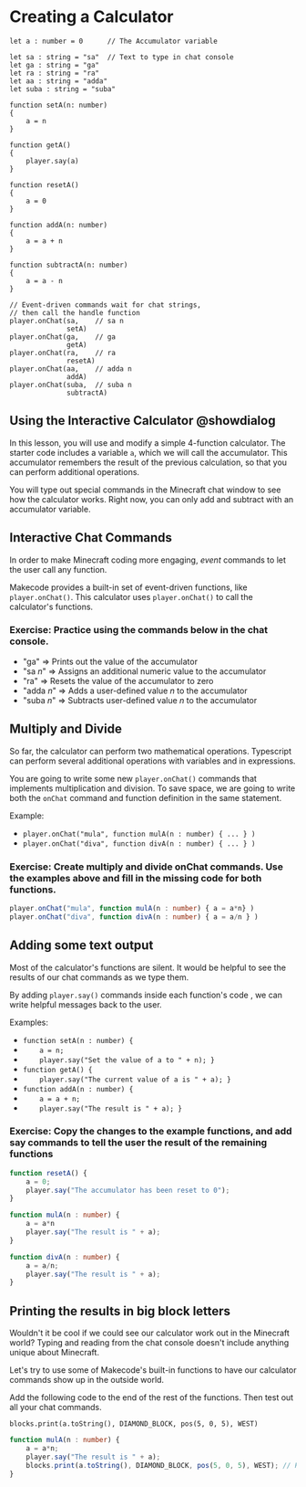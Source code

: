 # Creating a Calculator

```template
let a : number = 0      // The Accumulator variable

let sa : string = "sa"  // Text to type in chat console
let ga : string = "ga"
let ra : string = "ra"
let aa : string = "adda"
let suba : string = "suba"

function setA(n: number)
{ 
    a = n
}

function getA()
{ 
    player.say(a)
}

function resetA()
{ 
    a = 0
}

function addA(n: number)
{ 
    a = a + n 
}

function subtractA(n: number)
{ 
    a = a - n
}

// Event-driven commands wait for chat strings,
// then call the handle function
player.onChat(sa,    // sa n
              setA)
player.onChat(ga,    // ga
              getA)
player.onChat(ra,    // ra
              resetA)
player.onChat(aa,    // adda n
              addA)
player.onChat(suba,  // suba n
              subtractA)
```

## Using the Interactive Calculator @showdialog

In this lesson, you will use and modify a simple 4-function calculator. The starter code includes a variable ``a``, which we will call the accumulator. This accumulator remembers the result of the previous calculation, so that you can perform additional operations.  

You will type out special commands in the Minecraft chat window to see how the calculator works. Right now, you can only add and subtract with an accumulator variable.

## Interactive Chat Commands

In order to make Minecraft coding more engaging, *event* commands to let the user call any function. 

Makecode provides a built-in set of event-driven functions, like ``player.onChat()``. This calculator uses ``player.onChat()`` to call the calculator's functions.

### Exercise: Practice using the commands below in the chat console.

- "ga"       => Prints out the value of the accumulator
- "sa *n*"   => Assigns an additional numeric value to the accumulator
- "ra"       => Resets the value of the accumulator to zero
- "adda *n*" => Adds a user-defined value *n* to the accumulator
- "suba *n*" => Subtracts user-defined value *n* to the accumulator

## Multiply and Divide

So far, the calculator can perform two mathematical operations. Typescript can perform several additional operations with variables and in expressions.

You are going to write some new ``player.onChat()`` commands that implements multiplication and division. To save space, we are going to write both the ``onChat`` command and function definition in the same statement.

Example: 
- ``player.onChat("mula", function mulA(n : number) { ... } )``
- ``player.onChat("diva", function divA(n : number) { ... } )``

### Exercise: Create multiply and divide onChat commands. Use the examples above and fill in the missing code for both functions.

```typescript
player.onChat("mula", function mulA(n : number) { a = a*n} )
player.onChat("diva", function divA(n : number) { a = a/n } )
```

## Adding some text output

Most of the calculator's functions are silent. It would be helpful to see the results of our chat commands as we type them.

By adding ``player.say()`` commands inside each function's code , we can write helpful messages back to the user. 

Examples:

- ``function setA(n : number) {``
- ``    a = n;``
- ``    player.say("Set the value of a to " + n); }``
- ``function getA() {``
- ``    player.say("The current value of a is " + a); }``
- ``function addA(n : number) {``
- ``    a = a + n;``
- ``    player.say("The result is " + a); }``

### Exercise: Copy the changes to the example functions, and add say commands to tell the user the result of the remaining functions

```typescript
function resetA() {
	a = 0;
	player.say("The accumulator has been reset to 0");
}

function mulA(n : number) {
	a = a*n
	player.say("The result is " + a);
}

function divA(n : number) {
	a = a/n;
	player.say("The result is " + a);
}
```

## Printing the results in big block letters

Wouldn't it be cool if we could see our calculator work out in the Minecraft world? Typing and reading from the chat console doesn't include anything unique about Minecraft.

Let's try to use some of Makecode's built-in functions to have our calculator commands show up in the outside world.

Add the following code to the end of the rest of the functions. Then test out all your chat commands.

``blocks.print(a.toString(), DIAMOND_BLOCK, pos(5, 0, 5), WEST)``

```typescript
function mulA(n : number) {
	a = a*n;
	player.say("The result is " + a);
	blocks.print(a.toString(), DIAMOND_BLOCK, pos(5, 0, 5), WEST); // Here!
}
```
